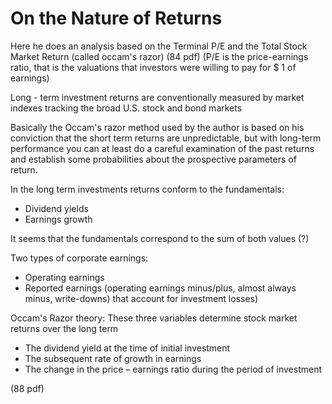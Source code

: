 # On the Nature of Returns

Here he does an analysis based on the Terminal P/E and the Total Stock Market Return (called occam's razor) (84 pdf) (P/E is the price-earnings ratio, that is the valuations that investors were willing to pay for $ 1 of earnings)

Long - term investment returns are conventionally measured by market indexes tracking the broad U.S. stock and bond markets

Basically the Occam's razor method used by the author is based on his conviction that the short term returns are unpredictable, but with long-term performance you can at least do a careful examination of the past returns and establish some probabilities about the prospective parameters of return.

In the long term investments returns conform to the fundamentals:

* Dividend yields
* Earnings growth

It seems that the fundamentals correspond to the sum of both values (?)

Two types of corporate earnings:

* Operating earnings
* Reported earnings (operating earnings minus/plus, almost always minus, write-downs) that account for investment losses)

Occam's Razor theory: These three variables determine stock market returns over the long term

* The dividend yield at the time of initial investment
* The subsequent rate of growth in earnings
* The change in the price – earnings ratio during the period of investment



(88 pdf)
